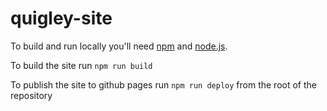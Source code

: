 # quigley-site

To build and run locally you'll need [npm]() and [node.js]().

To build the site run `npm run build`

To publish the site to github pages run `npm run deploy` from the root of the
repository 
